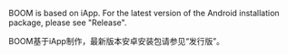 BOOM is based on iApp. For the latest version of the Android installation package, please see "Release".  

BOOM基于iApp制作，最新版本安卓安装包请参见“发行版”。
